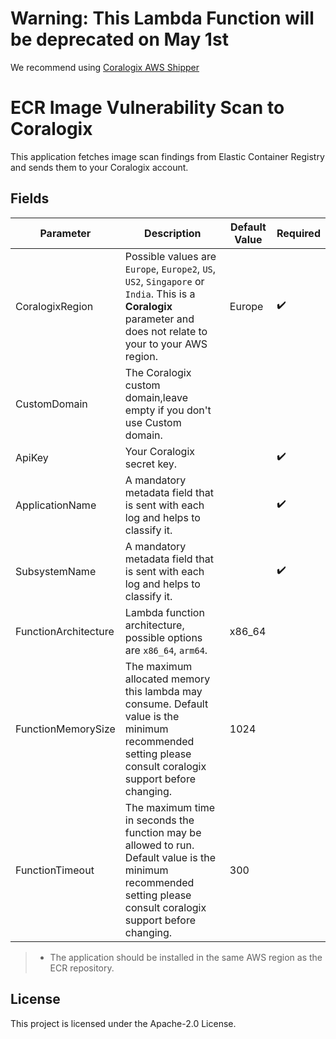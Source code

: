 # Warning: This Lambda Function will be deprecated on May 1st
We recommend using [Coralogix AWS Shipper](https://github.com/coralogix/coralogix-aws-shipper/tree/master)

# ECR Image Vulnerability Scan to Coralogix

This application fetches image scan findings from Elastic Container Registry and sends them to your Coralogix account.

## Fields

| Parameter | Description | Default Value | Required |
|---|---|---|---|
| CoralogixRegion | Possible values are `Europe`, `Europe2`, `US`, `US2`, `Singapore` or `India`. This is a **Coralogix** parameter and does not relate to your to your AWS region.| Europe | :heavy_check_mark: |
| CustomDomain | The Coralogix custom domain,leave empty if you don't use Custom domain. | |  | 
| ApiKey | Your Coralogix secret key.|  | :heavy_check_mark: |
| ApplicationName | A mandatory metadata field that is sent with each log and helps to classify it.|  | :heavy_check_mark: |
| SubsystemName | A mandatory metadata field that is sent with each log and helps to classify it.|  | :heavy_check_mark: |
| FunctionArchitecture | Lambda function architecture, possible options are ``x86_64``, ``arm64``.| x86_64 |  |
| FunctionMemorySize | The maximum allocated memory this lambda may consume. Default value is the minimum recommended setting please consult coralogix support before changing. | 1024 |  |
| FunctionTimeout | The maximum time in seconds the function may be allowed to run. Default value is the minimum recommended setting please consult coralogix support before changing. | 300 |  |

> * The application should be installed in the same AWS region as the ECR repository.

## License

This project is licensed under the Apache-2.0 License.
